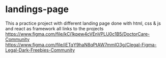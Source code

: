 # landings-page
This a practice project with different landing page done with html, css & js and react as framework
all links to the projects 
https://www.figma.com/file/kCi1kpew4cVEnVPLU0c1B5/DoctorCare-Community
https://www.figma.com/file/iETqY9haN8qPtAW7mmIO3g/Clegal-Figma-Legal-Dark-Freebies-Community

